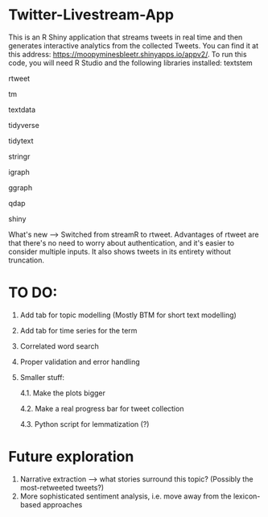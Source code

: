 # Twitter-Livestream-App
This is an R Shiny application that streams tweets in real time and then generates interactive analytics from the collected Tweets.
You can find it at this address: https://moopyminesbleetr.shinyapps.io/appv2/. To run this code, you will need R Studio and the following libraries installed:
textstem

rtweet

tm

textdata

tidyverse

tidytext

stringr

igraph

ggraph

qdap

shiny

What's new --> Switched from streamR to rtweet. Advantages of rtweet are that there's no need to worry about authentication, and it's easier to consider multiple inputs. It also shows tweets in its entirety without truncation.

# TO DO:
  1. Add tab for topic modelling (Mostly BTM for short text modelling)
  2. Add tab for time series for the term
  3. Correlated word search
  4. Proper validation and error handling
  4. Smaller stuff:
  
      4.1. Make the plots bigger
      
      4.2. Make a real progress bar for tweet collection
      
      4.3. Python script for lemmatization (?)

# Future exploration
   1. Narrative extraction --> what stories surround this topic? (Possibly the most-retweeted tweets?)
   2. More sophisticated sentiment analysis, i.e. move away from the lexicon-based approaches   
